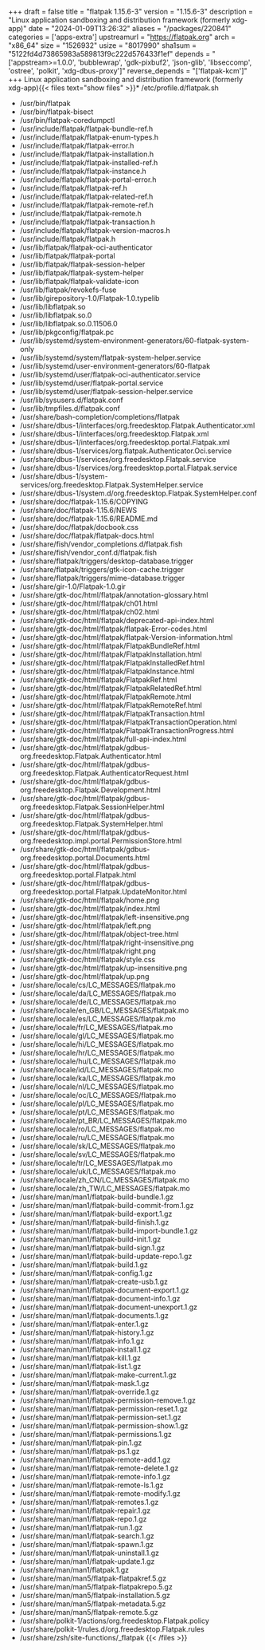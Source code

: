 +++
draft = false
title = "flatpak 1.15.6-3"
version = "1.15.6-3"
description = "Linux application sandboxing and distribution framework (formerly xdg-app)"
date = "2024-01-09T13:26:32"
aliases = "/packages/220841"
categories = ['apps-extra']
upstreamurl = "https://flatpak.org"
arch = "x86_64"
size = "1526932"
usize = "8017990"
sha1sum = "5122fd4d73865983a589813f9c222d576433f1ef"
depends = "['appstream>=1.0.0', 'bubblewrap', 'gdk-pixbuf2', 'json-glib', 'libseccomp', 'ostree', 'polkit', 'xdg-dbus-proxy']"
reverse_depends = "['flatpak-kcm']"
+++
Linux application sandboxing and distribution framework (formerly xdg-app){{< files text="show files" >}}* /etc/profile.d/flatpak.sh
* /usr/bin/flatpak
* /usr/bin/flatpak-bisect
* /usr/bin/flatpak-coredumpctl
* /usr/include/flatpak/flatpak-bundle-ref.h
* /usr/include/flatpak/flatpak-enum-types.h
* /usr/include/flatpak/flatpak-error.h
* /usr/include/flatpak/flatpak-installation.h
* /usr/include/flatpak/flatpak-installed-ref.h
* /usr/include/flatpak/flatpak-instance.h
* /usr/include/flatpak/flatpak-portal-error.h
* /usr/include/flatpak/flatpak-ref.h
* /usr/include/flatpak/flatpak-related-ref.h
* /usr/include/flatpak/flatpak-remote-ref.h
* /usr/include/flatpak/flatpak-remote.h
* /usr/include/flatpak/flatpak-transaction.h
* /usr/include/flatpak/flatpak-version-macros.h
* /usr/include/flatpak/flatpak.h
* /usr/lib/flatpak/flatpak-oci-authenticator
* /usr/lib/flatpak/flatpak-portal
* /usr/lib/flatpak/flatpak-session-helper
* /usr/lib/flatpak/flatpak-system-helper
* /usr/lib/flatpak/flatpak-validate-icon
* /usr/lib/flatpak/revokefs-fuse
* /usr/lib/girepository-1.0/Flatpak-1.0.typelib
* /usr/lib/libflatpak.so
* /usr/lib/libflatpak.so.0
* /usr/lib/libflatpak.so.0.11506.0
* /usr/lib/pkgconfig/flatpak.pc
* /usr/lib/systemd/system-environment-generators/60-flatpak-system-only
* /usr/lib/systemd/system/flatpak-system-helper.service
* /usr/lib/systemd/user-environment-generators/60-flatpak
* /usr/lib/systemd/user/flatpak-oci-authenticator.service
* /usr/lib/systemd/user/flatpak-portal.service
* /usr/lib/systemd/user/flatpak-session-helper.service
* /usr/lib/sysusers.d/flatpak.conf
* /usr/lib/tmpfiles.d/flatpak.conf
* /usr/share/bash-completion/completions/flatpak
* /usr/share/dbus-1/interfaces/org.freedesktop.Flatpak.Authenticator.xml
* /usr/share/dbus-1/interfaces/org.freedesktop.Flatpak.xml
* /usr/share/dbus-1/interfaces/org.freedesktop.portal.Flatpak.xml
* /usr/share/dbus-1/services/org.flatpak.Authenticator.Oci.service
* /usr/share/dbus-1/services/org.freedesktop.Flatpak.service
* /usr/share/dbus-1/services/org.freedesktop.portal.Flatpak.service
* /usr/share/dbus-1/system-services/org.freedesktop.Flatpak.SystemHelper.service
* /usr/share/dbus-1/system.d/org.freedesktop.Flatpak.SystemHelper.conf
* /usr/share/doc/flatpak-1.15.6/COPYING
* /usr/share/doc/flatpak-1.15.6/NEWS
* /usr/share/doc/flatpak-1.15.6/README.md
* /usr/share/doc/flatpak/docbook.css
* /usr/share/doc/flatpak/flatpak-docs.html
* /usr/share/fish/vendor_completions.d/flatpak.fish
* /usr/share/fish/vendor_conf.d/flatpak.fish
* /usr/share/flatpak/triggers/desktop-database.trigger
* /usr/share/flatpak/triggers/gtk-icon-cache.trigger
* /usr/share/flatpak/triggers/mime-database.trigger
* /usr/share/gir-1.0/Flatpak-1.0.gir
* /usr/share/gtk-doc/html/flatpak/annotation-glossary.html
* /usr/share/gtk-doc/html/flatpak/ch01.html
* /usr/share/gtk-doc/html/flatpak/ch02.html
* /usr/share/gtk-doc/html/flatpak/deprecated-api-index.html
* /usr/share/gtk-doc/html/flatpak/flatpak-Error-codes.html
* /usr/share/gtk-doc/html/flatpak/flatpak-Version-information.html
* /usr/share/gtk-doc/html/flatpak/FlatpakBundleRef.html
* /usr/share/gtk-doc/html/flatpak/FlatpakInstallation.html
* /usr/share/gtk-doc/html/flatpak/FlatpakInstalledRef.html
* /usr/share/gtk-doc/html/flatpak/FlatpakInstance.html
* /usr/share/gtk-doc/html/flatpak/FlatpakRef.html
* /usr/share/gtk-doc/html/flatpak/FlatpakRelatedRef.html
* /usr/share/gtk-doc/html/flatpak/FlatpakRemote.html
* /usr/share/gtk-doc/html/flatpak/FlatpakRemoteRef.html
* /usr/share/gtk-doc/html/flatpak/FlatpakTransaction.html
* /usr/share/gtk-doc/html/flatpak/FlatpakTransactionOperation.html
* /usr/share/gtk-doc/html/flatpak/FlatpakTransactionProgress.html
* /usr/share/gtk-doc/html/flatpak/full-api-index.html
* /usr/share/gtk-doc/html/flatpak/gdbus-org.freedesktop.Flatpak.Authenticator.html
* /usr/share/gtk-doc/html/flatpak/gdbus-org.freedesktop.Flatpak.AuthenticatorRequest.html
* /usr/share/gtk-doc/html/flatpak/gdbus-org.freedesktop.Flatpak.Development.html
* /usr/share/gtk-doc/html/flatpak/gdbus-org.freedesktop.Flatpak.SessionHelper.html
* /usr/share/gtk-doc/html/flatpak/gdbus-org.freedesktop.Flatpak.SystemHelper.html
* /usr/share/gtk-doc/html/flatpak/gdbus-org.freedesktop.impl.portal.PermissionStore.html
* /usr/share/gtk-doc/html/flatpak/gdbus-org.freedesktop.portal.Documents.html
* /usr/share/gtk-doc/html/flatpak/gdbus-org.freedesktop.portal.Flatpak.html
* /usr/share/gtk-doc/html/flatpak/gdbus-org.freedesktop.portal.Flatpak.UpdateMonitor.html
* /usr/share/gtk-doc/html/flatpak/home.png
* /usr/share/gtk-doc/html/flatpak/index.html
* /usr/share/gtk-doc/html/flatpak/left-insensitive.png
* /usr/share/gtk-doc/html/flatpak/left.png
* /usr/share/gtk-doc/html/flatpak/object-tree.html
* /usr/share/gtk-doc/html/flatpak/right-insensitive.png
* /usr/share/gtk-doc/html/flatpak/right.png
* /usr/share/gtk-doc/html/flatpak/style.css
* /usr/share/gtk-doc/html/flatpak/up-insensitive.png
* /usr/share/gtk-doc/html/flatpak/up.png
* /usr/share/locale/cs/LC_MESSAGES/flatpak.mo
* /usr/share/locale/da/LC_MESSAGES/flatpak.mo
* /usr/share/locale/de/LC_MESSAGES/flatpak.mo
* /usr/share/locale/en_GB/LC_MESSAGES/flatpak.mo
* /usr/share/locale/es/LC_MESSAGES/flatpak.mo
* /usr/share/locale/fr/LC_MESSAGES/flatpak.mo
* /usr/share/locale/gl/LC_MESSAGES/flatpak.mo
* /usr/share/locale/hi/LC_MESSAGES/flatpak.mo
* /usr/share/locale/hr/LC_MESSAGES/flatpak.mo
* /usr/share/locale/hu/LC_MESSAGES/flatpak.mo
* /usr/share/locale/id/LC_MESSAGES/flatpak.mo
* /usr/share/locale/ka/LC_MESSAGES/flatpak.mo
* /usr/share/locale/nl/LC_MESSAGES/flatpak.mo
* /usr/share/locale/oc/LC_MESSAGES/flatpak.mo
* /usr/share/locale/pl/LC_MESSAGES/flatpak.mo
* /usr/share/locale/pt/LC_MESSAGES/flatpak.mo
* /usr/share/locale/pt_BR/LC_MESSAGES/flatpak.mo
* /usr/share/locale/ro/LC_MESSAGES/flatpak.mo
* /usr/share/locale/ru/LC_MESSAGES/flatpak.mo
* /usr/share/locale/sk/LC_MESSAGES/flatpak.mo
* /usr/share/locale/sv/LC_MESSAGES/flatpak.mo
* /usr/share/locale/tr/LC_MESSAGES/flatpak.mo
* /usr/share/locale/uk/LC_MESSAGES/flatpak.mo
* /usr/share/locale/zh_CN/LC_MESSAGES/flatpak.mo
* /usr/share/locale/zh_TW/LC_MESSAGES/flatpak.mo
* /usr/share/man/man1/flatpak-build-bundle.1.gz
* /usr/share/man/man1/flatpak-build-commit-from.1.gz
* /usr/share/man/man1/flatpak-build-export.1.gz
* /usr/share/man/man1/flatpak-build-finish.1.gz
* /usr/share/man/man1/flatpak-build-import-bundle.1.gz
* /usr/share/man/man1/flatpak-build-init.1.gz
* /usr/share/man/man1/flatpak-build-sign.1.gz
* /usr/share/man/man1/flatpak-build-update-repo.1.gz
* /usr/share/man/man1/flatpak-build.1.gz
* /usr/share/man/man1/flatpak-config.1.gz
* /usr/share/man/man1/flatpak-create-usb.1.gz
* /usr/share/man/man1/flatpak-document-export.1.gz
* /usr/share/man/man1/flatpak-document-info.1.gz
* /usr/share/man/man1/flatpak-document-unexport.1.gz
* /usr/share/man/man1/flatpak-documents.1.gz
* /usr/share/man/man1/flatpak-enter.1.gz
* /usr/share/man/man1/flatpak-history.1.gz
* /usr/share/man/man1/flatpak-info.1.gz
* /usr/share/man/man1/flatpak-install.1.gz
* /usr/share/man/man1/flatpak-kill.1.gz
* /usr/share/man/man1/flatpak-list.1.gz
* /usr/share/man/man1/flatpak-make-current.1.gz
* /usr/share/man/man1/flatpak-mask.1.gz
* /usr/share/man/man1/flatpak-override.1.gz
* /usr/share/man/man1/flatpak-permission-remove.1.gz
* /usr/share/man/man1/flatpak-permission-reset.1.gz
* /usr/share/man/man1/flatpak-permission-set.1.gz
* /usr/share/man/man1/flatpak-permission-show.1.gz
* /usr/share/man/man1/flatpak-permissions.1.gz
* /usr/share/man/man1/flatpak-pin.1.gz
* /usr/share/man/man1/flatpak-ps.1.gz
* /usr/share/man/man1/flatpak-remote-add.1.gz
* /usr/share/man/man1/flatpak-remote-delete.1.gz
* /usr/share/man/man1/flatpak-remote-info.1.gz
* /usr/share/man/man1/flatpak-remote-ls.1.gz
* /usr/share/man/man1/flatpak-remote-modify.1.gz
* /usr/share/man/man1/flatpak-remotes.1.gz
* /usr/share/man/man1/flatpak-repair.1.gz
* /usr/share/man/man1/flatpak-repo.1.gz
* /usr/share/man/man1/flatpak-run.1.gz
* /usr/share/man/man1/flatpak-search.1.gz
* /usr/share/man/man1/flatpak-spawn.1.gz
* /usr/share/man/man1/flatpak-uninstall.1.gz
* /usr/share/man/man1/flatpak-update.1.gz
* /usr/share/man/man1/flatpak.1.gz
* /usr/share/man/man5/flatpak-flatpakref.5.gz
* /usr/share/man/man5/flatpak-flatpakrepo.5.gz
* /usr/share/man/man5/flatpak-installation.5.gz
* /usr/share/man/man5/flatpak-metadata.5.gz
* /usr/share/man/man5/flatpak-remote.5.gz
* /usr/share/polkit-1/actions/org.freedesktop.Flatpak.policy
* /usr/share/polkit-1/rules.d/org.freedesktop.Flatpak.rules
* /usr/share/zsh/site-functions/_flatpak
{{< /files >}}